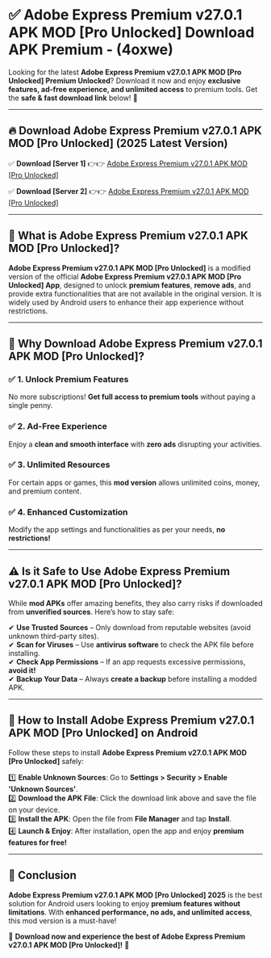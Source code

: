 
# ✅ Adobe Express Premium v27.0.1 APK   MOD [Pro Unlocked] Download APK Premium -  (4oxwe) 

Looking for the latest **Adobe Express Premium v27.0.1 APK   MOD [Pro Unlocked] Premium Unlocked**? Download it now and enjoy **exclusive features, ad-free experience, and unlimited access** to premium tools. Get the **safe & fast download link** below! 🚀

---

## 🔥 Download Adobe Express Premium v27.0.1 APK   MOD [Pro Unlocked] (2025 Latest Version)

✅ **Download [Server 1]** 👉👉 [Adobe Express Premium v27.0.1 APK   MOD [Pro Unlocked] ](https://apkcomod.com?title=Adobe_Express_Premium_v27.0.1_APK___MOD_[Pro_Unlocked])  

✅ **Download [Server 2]** 👉👉 [Adobe Express Premium v27.0.1 APK   MOD [Pro Unlocked] ](https://apkcomod.com?title=Adobe_Express_Premium_v27.0.1_APK___MOD_[Pro_Unlocked])  


---

## 📌 What is Adobe Express Premium v27.0.1 APK   MOD [Pro Unlocked]?

**Adobe Express Premium v27.0.1 APK   MOD [Pro Unlocked]** is a modified version of the official **Adobe Express Premium v27.0.1 APK   MOD [Pro Unlocked] App**, designed to unlock **premium features**, **remove ads**, and provide extra functionalities that are not available in the original version. It is widely used by Android users to enhance their app experience without restrictions.

---

## 🌟 Why Download Adobe Express Premium v27.0.1 APK   MOD [Pro Unlocked]?

### ✅ 1. Unlock Premium Features
No more subscriptions! **Get full access to premium tools** without paying a single penny.

### ✅ 2. Ad-Free Experience
Enjoy a **clean and smooth interface** with **zero ads** disrupting your activities.

### ✅ 3. Unlimited Resources
For certain apps or games, this **mod version** allows unlimited coins, money, and premium content.

### ✅ 4. Enhanced Customization
Modify the app settings and functionalities as per your needs, **no restrictions!**

---

## ⚠️ Is it Safe to Use Adobe Express Premium v27.0.1 APK   MOD [Pro Unlocked]?

While **mod APKs** offer amazing benefits, they also carry risks if downloaded from **unverified sources**. Here’s how to stay safe:

✔ **Use Trusted Sources** – Only download from reputable websites (avoid unknown third-party sites).  
✔ **Scan for Viruses** – Use **antivirus software** to check the APK file before installing.  
✔ **Check App Permissions** – If an app requests excessive permissions, **avoid it!**  
✔ **Backup Your Data** – Always **create a backup** before installing a modded APK.

---

## 📲 How to Install Adobe Express Premium v27.0.1 APK   MOD [Pro Unlocked] on Android

Follow these steps to install **Adobe Express Premium v27.0.1 APK   MOD [Pro Unlocked]** safely:

1️⃣ **Enable Unknown Sources**: Go to **Settings > Security > Enable 'Unknown Sources'**.  
2️⃣ **Download the APK File**: Click the download link above and save the file on your device.  
3️⃣ **Install the APK**: Open the file from **File Manager** and tap **Install**.  
4️⃣ **Launch & Enjoy**: After installation, open the app and enjoy **premium features for free!**

---

## 🚀 Conclusion

**Adobe Express Premium v27.0.1 APK   MOD [Pro Unlocked] 2025** is the best solution for Android users looking to enjoy **premium features without limitations**. With **enhanced performance, no ads, and unlimited access**, this mod version is a must-have!

🔻 **Download now and experience the best of Adobe Express Premium v27.0.1 APK   MOD [Pro Unlocked]!** 🔻


